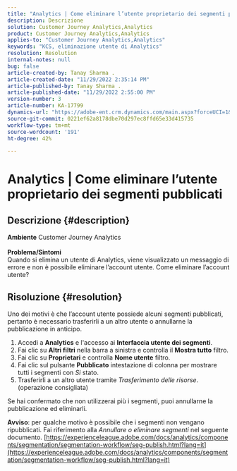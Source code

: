 ```yaml
---
title: "Analytics | Come eliminare l’utente proprietario dei segmenti pubblicati"
description: Descrizione
solution: Customer Journey Analytics,Analytics
product: Customer Journey Analytics,Analytics
applies-to: "Customer Journey Analytics,Analytics"
keywords: "KCS, eliminazione utente di Analytics"
resolution: Resolution
internal-notes: null
bug: false
article-created-by: Tanay Sharma .
article-created-date: "11/29/2022 2:35:14 PM"
article-published-by: Tanay Sharma .
article-published-date: "11/29/2022 2:55:00 PM"
version-number: 3
article-number: KA-17799
dynamics-url: "https://adobe-ent.crm.dynamics.com/main.aspx?forceUCI=1&pagetype=entityrecord&etn=knowledgearticle&id=1db12f03-f36f-ed11-9562-6045bd006239"
source-git-commit: 0221ef62a8178dbe70d297ec8ffd65e33d415735
workflow-type: tm+mt
source-wordcount: '191'
ht-degree: 42%

---
```


# Analytics | Come eliminare l’utente proprietario dei segmenti pubblicati

## Descrizione {#description}

<b>Ambiente</b>
Customer Journey Analytics
<br> <br><b>Problema/Sintomi</b><br>Quando si elimina un utente di Analytics, viene visualizzato un messaggio di errore e non è possibile eliminare l’account utente. Come eliminare l’account utente?<br>

## Risoluzione {#resolution}




Uno dei motivi è che l’account utente possiede alcuni segmenti pubblicati, pertanto è necessario trasferirli a un altro utente o annullarne la pubblicazione in anticipo.

1. Accedi a <b>Analytics</b> e l&#39;accesso ai <b>Interfaccia utente dei segmenti</b>.
2. Fai clic su <b>Altri filtri</b> nella barra a sinistra e controlla il <b>Mostra tutto</b> filtro.
3. Fai clic su <b>Proprietari</b> e controlla <b>Nome utente</b> filtro.
4. Fai clic sul pulsante <b>Pubblicato</b> intestazione di colonna per mostrare tutti i segmenti con *Sì* stato.
5. Trasferirli a un altro utente tramite *Trasferimento delle risorse*. (operazione consigliata)


Se hai confermato che non utilizzerai più i segmenti, puoi annullarne la pubblicazione ed eliminarli.



<b>Avviso</b>: per qualche motivo è possibile che i segmenti non vengano ripubblicati. Fai riferimento alla *Annullare o eliminare segmenti* nel seguente documento. [https://experienceleague.adobe.com/docs/analytics/components/segmentation/segmentation-workflow/seg-publish.html?lang=it](https://experienceleague.adobe.com/docs/analytics/components/segmentation/segmentation-workflow/seg-publish.html?lang=it)


